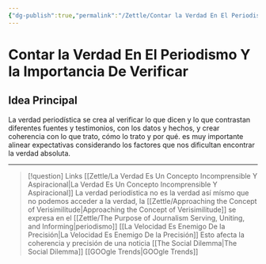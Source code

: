 ```yaml
---
{"dg-publish":true,"permalink":"/Zettle/Contar la Verdad En El Periodismo Y la Importancia De Verificar/","title":"Contar la Verdad en el Periodismo y la Importancia de Verificar","created":"Tuesday, 2023-09-05, 7:25:39 am","updated":"2023-09-25T12:37"}
---
```



# Contar la Verdad En El Periodismo Y la Importancia De Verificar

## Idea Principal
La verdad periodística se crea al verificar lo que dicen y lo que contrastan diferentes fuentes y testimonios, con los datos y hechos, y crear coherencia con lo que trato, cómo lo trato y por qué. es muy importante alinear expectativas considerando los factores que nos dificultan encontrar la verdad absoluta.

- - - 
> [!question] Links
> [[Zettle/La Verdad Es Un Concepto Incomprensible Y Aspiracional\|La Verdad Es Un Concepto Incomprensible Y Aspiracional]] La verdad periodística no es la verdad así mísmo que no podemos acceder a la verdad, la [[Zettle/Approaching the Concept of Verisimilitude\|Approaching the Concept of Verisimilitude]] se expresa en el [[Zettle/The Purpose of Journalism Serving, Uniting, and Informing\|periodismo]]
> [[La Velocidad Es Enemigo De la Precisión\|La Velocidad Es Enemigo De la Precisión]] Esto afecta la coherencia y precisión de una noticia
> [[The Social Dilemma\|The Social Dilemma]]
> [[GOOgle Trends\|GOOgle Trends]]
